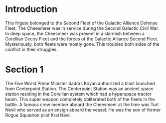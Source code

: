 # Introduction

This frigate belonged to the Second Fleet of the Galactic Alliance Defense Fleet.
The Cheesmeer was in service during the Second Galactic Civil War.
In deep space, the Cheesmeer was present in a skirmish between a Corellian Decoy Fleet and the forces of the Galactic Alliance Second Fleet.
Mysteriously, both fleets were mostly gone.
This troubled both sides of the conflict in their struggles.

# Section 1

The Five World Prime Minister Sadras Koyan authorized a blast launched from Centerpoint Station.
The Centerpoint Station was an ancient space station residing in the Corellian system which had a hyperspace tractor beam.
This super weapon completely obliterated both of the fleets in the battle.
A famous crew member aboard the Cheesmeer at the time was Turl Nevil who served as an ensign aboard the vessel.
He was the son of former Rogue Squadron pilot Kral Nevil.
